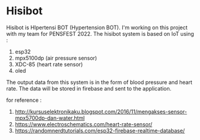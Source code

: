 # Hisibot
Hisibot is HIpertensi BOT (Hypertension BOT). I'm working on this project with my team for PENSFEST 2022.
The hisibot system is based on IoT using : 
1. esp32
2. mpx5100dp (air pressure sensor)
3. XDC-85 (heart rate sensor)
4. oled

The output data from this system is in the form of blood pressure and heart rate. 
The data will be stored in firebase and sent to the application.

for reference : 
1. http://kursuselektronikaku.blogspot.com/2016/11/mengakses-sensor-mpx5700dp-dan-water.html
2. https://www.electroschematics.com/heart-rate-sensor/
3. https://randomnerdtutorials.com/esp32-firebase-realtime-database/
